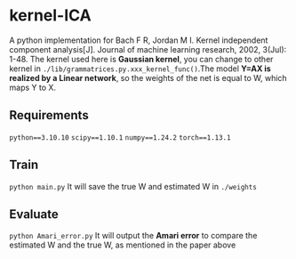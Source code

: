 # kernel-ICA
A python implementation for Bach F R, Jordan M I. Kernel independent component analysis[J]. Journal of machine learning research, 2002, 3(Jul): 1-48.
The kernel used here is **Gaussian kernel**, you can change to other kernel in `./lib/grammatrices.py.xxx_kernel_func()`.The model **Y=AX is realized by a Linear  network**, so the weights of the net is equal to W, which maps Y to X.
## Requirements
`python==3.10.10`
`scipy==1.10.1`
`numpy==1.24.2`
`torch==1.13.1`

## Train
`python main.py`
It will save the true W and estimated W in `./weights`

## Evaluate
`python Amari_error.py`
It will output the **Amari error** to compare the estimated W and the true W, as mentioned in the paper above
